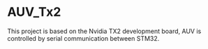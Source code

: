 # AUV_Tx2
This project is based on the Nvidia TX2 development board, AUV is controlled by serial communication between STM32. 
